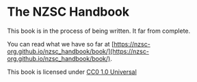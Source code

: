 # The NZSC Handbook

This book is in the process of being written.
It far from complete.

You can read what we have so far at [https://nzsc-org.github.io/nzsc_handbook/book/](https://nzsc-org.github.io/nzsc_handbook/book/).

This book is licensed under [CC0 1.0 Universal](https://creativecommons.org/publicdomain/zero/1.0/)
